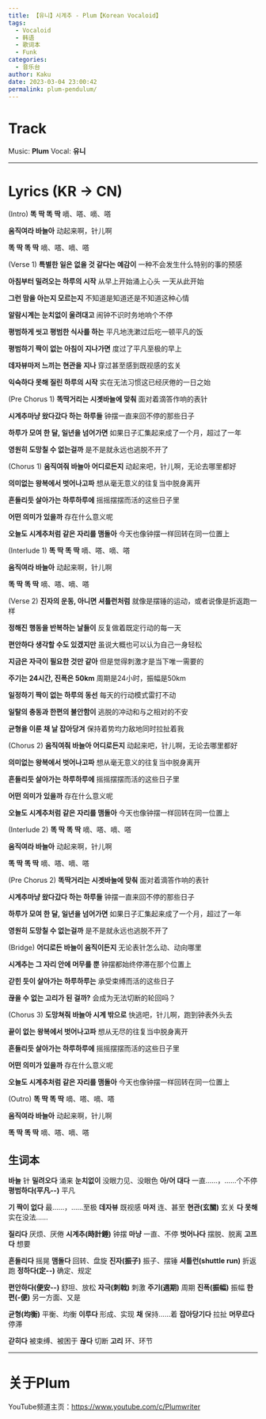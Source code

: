 ```yaml
---
title: 【유니】시계추 - Plum【Korean Vocaloid】
tags:
  - Vocaloid
  - 韩语
  - 歌词本
  - Funk
categories:
  - 音乐台
author: Kaku
date: 2023-03-04 23:00:42
permalink: plum-pendulum/
---
```


# Track

<lite-youtube videoid="pWOqHNbl62c"></lite-youtube>

Music: **Plum**
Vocal: **유니**

<!--more-->

---

# Lyrics (KR → CN)

(Intro)
**똑 딱 똑 딱**
嘀、嗒、嘀、嗒

**움직여라 바늘아**
动起来啊，针儿啊

**똑 딱 똑 딱**
嘀、嗒、嘀、嗒

(Verse 1)
**특별한 일은 없을 것 같다는 예감이**
一种不会发生什么特别的事的预感

**아침부터 밀려오는 하루의 시작**
从早上开始涌上心头 一天从此开始

**그런 맘을 아는지 모르는지**
不知道是知道还是不知道这种心情

**알람시계는 눈치없이 울려대고**
闹钟不识时务地响个不停

**평범하게 씻고 평범한 식사를 하는**
平凡地洗漱过后吃一顿平凡的饭

**평범하기 짝이 없는 아침이 지나가면**
度过了平凡至极的早上

**데자뷰마저 느끼는 현관을 지나**
穿过甚至感到既视感的玄关

**익숙하다 못해 질린 하루의 시작**
实在无法习惯这已经厌倦的一日之始

(Pre Chorus 1)
**똑딱거리는 시곗바늘에 맞춰**
面对着滴答作响的表针

**시계추마냥 왔다갔다 하는 하루들**
钟摆一直来回不停的那些日子

**하루가 모여 한 달, 일년을 넘어가면**
如果日子汇集起来成了一个月，超过了一年

**영원히 도망칠 수 없는걸까**
是不是就永远也逃脱不开了

(Chorus 1)
**움직여줘 바늘아 어디로든지**
动起来吧，针儿啊，无论去哪里都好

**의미없는 왕복에서 벗어나고파**
想从毫无意义的往复当中脱身离开

**흔들리듯 살아가는 하루하루에**
摇摇摆摆而活的这些日子里

**어떤 의미가 있을까**
存在什么意义呢

**오늘도 시계추처럼 같은 자리를 맴돌아**
今天也像钟摆一样回转在同一位置上

(Interlude 1)
**똑 딱 똑 딱**
嘀、嗒、嘀、嗒

**움직여라 바늘아**
动起来啊，针儿啊

**똑 딱 똑 딱**
嘀、嗒、嘀、嗒

(Verse 2)
**진자의 운동, 아니면 셔틀런처럼**
就像是摆锤的运动，或者说像是折返跑一样

**정해진 행동을 반복하는 날들이**
反复做着既定行动的每一天

**편안하다 생각할 수도 있겠지만**
虽说大概也可以认为自己一身轻松

**지금은 자극이 필요한 것만 같아**
但是觉得刺激才是当下唯一需要的

**주기는 24시간, 진폭은 50km**
周期是24小时，振幅是50km

**일정하기 짝이 없는 하루의 동선**
每天的行动模式雷打不动

**일탈의 충동과 한편의 불안함이**
逃脱的冲动和与之相对的不安

**균형을 이룬 채 날 잡아당겨**
保持着势均力敌地同时拉扯着我

(Chorus 2)
**움직여줘 바늘아 어디로든지**
动起来吧，针儿啊，无论去哪里都好

**의미없는 왕복에서 벗어나고파**
想从毫无意义的往复当中脱身离开

**흔들리듯 살아가는 하루하루에**
摇摇摆摆而活的这些日子里

**어떤 의미가 있을까**
存在什么意义呢

**오늘도 시계추처럼 같은 자리를 맴돌아**
今天也像钟摆一样回转在同一位置上

(Interlude 2)
**똑 딱 똑 딱**
嘀、嗒、嘀、嗒

**움직여라 바늘아**
动起来啊，针儿啊

**똑 딱 똑 딱**
嘀、嗒、嘀、嗒

(Pre Chorus 2)
**똑딱거리는 시곗바늘에 맞춰**
面对着滴答作响的表针

**시계추마냥 왔다갔다 하는 하루들**
钟摆一直来回不停的那些日子

**하루가 모여 한 달, 일년을 넘어가면**
如果日子汇集起来成了一个月，超过了一年

**영원히 도망칠 수 없는걸까**
是不是就永远也逃脱不开了

(Bridge)
**어디로든 바늘이 움직이든지**
无论表针怎么动、动向哪里

**시계추는 그 자리 안에 머무를 뿐**
钟摆都始终停滞在那个位置上

**갇힌 듯이 살아가는 하루하루는**
承受束缚而活的这些日子

**끊을 수 없는 고리가 된 걸까?**
会成为无法切断的轮回吗？

(Chorus 3)
**도망쳐줘 바늘아 시계 밖으로**
快逃吧，针儿啊，跑到钟表外头去

**끝이 없는 왕복에서 벗어나고파**
想从无尽的往复当中脱身离开

**흔들리듯 살아가는 하루하루에**
摇摇摆摆而活的这些日子里

**어떤 의미가 있을까**
存在什么意义呢

**오늘도 시계추처럼 같은 자리를 맴돌아**
今天也像钟摆一样回转在同一位置上

(Outro)
**똑 딱 똑 딱**
嘀、嗒、嘀、嗒

**움직여라 바늘아**
动起来啊，针儿啊

**똑 딱 똑 딱**
嘀、嗒、嘀、嗒

## 生词本

**바늘** 针
**밀려오다** 涌来
**눈치없이** 没眼力见、没眼色
**아/어 대다** 一直……，……个不停
**평범하다(平凡--)** 平凡

**기 짝이 없다** 最……，……至极
**데자뷰** 既视感
**마저** 连、甚至
**현관(玄關)** 玄关
**다 못해** 实在没法……

**질리다** 厌烦、厌倦
**시계추(時計錘)** 钟摆
**마냥** 一直、不停
**벗어나다** 摆脱、脱离
**고프다** 想要

**흔들리다** 摇晃
**맴돌다** 回转、盘旋
**진자(振子)** 振子、摆锤
**셔틀런(shuttle run)** 折返跑
**정하다(定--)** 确定、规定

**편안하다(便安--)** 舒坦、放松
**자극(刺戟)** 刺激
**주기(週期)** 周期
**진폭(振幅)** 振幅
**한편(-便)** 另一方面、又是

**균형(均衡)** 平衡、均衡
**이루다** 形成、实现
**채** 保持……着
**잡아당기다** 拉扯
**머무르다** 停滞

**갇히다** 被束缚、被困于
**끊다** 切断
**고리** 环、环节

---

# 关于Plum

YouTube频道主页：https://www.youtube.com/c/Plumwriter